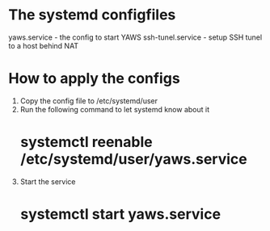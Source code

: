 The systemd configfiles
=======================
yaws.service - the config to start YAWS
ssh-tunel.service - setup SSH tunel to a host behind NAT

How to apply the configs
========================
1. Copy the config file to /etc/systemd/user
2. Run the following command to let systemd know about it
	# systemctl reenable /etc/systemd/user/yaws.service 
3. Start the service
	# systemctl start yaws.service

